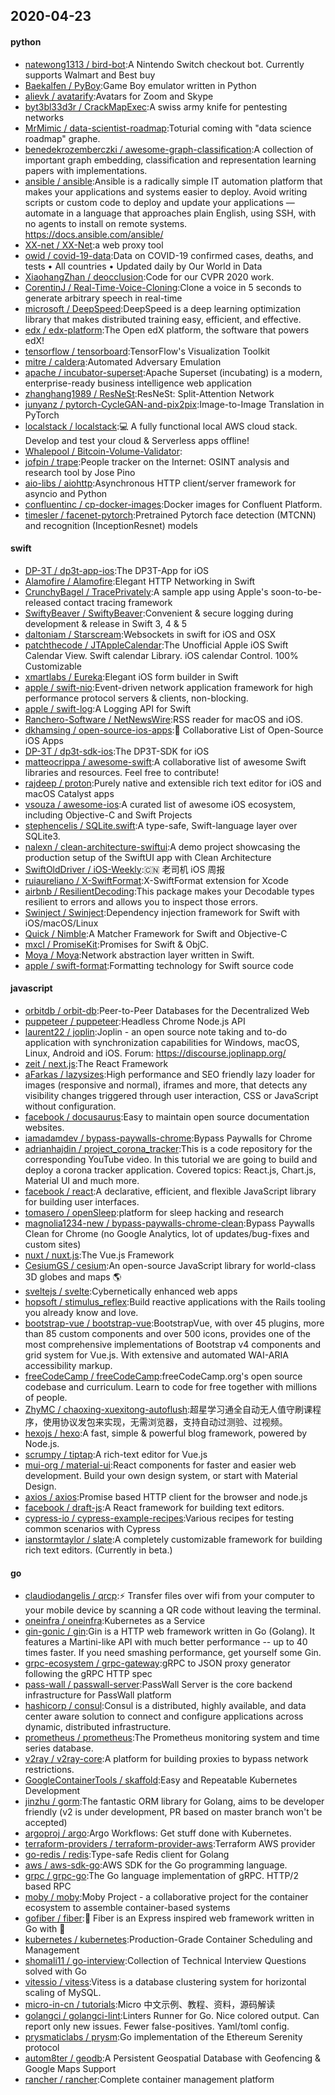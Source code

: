 ## 2020-04-23

#### python
* [natewong1313 / bird-bot](https://github.com/natewong1313/bird-bot):A Nintendo Switch checkout bot. Currently supports Walmart and Best buy
* [Baekalfen / PyBoy](https://github.com/Baekalfen/PyBoy):Game Boy emulator written in Python
* [alievk / avatarify](https://github.com/alievk/avatarify):Avatars for Zoom and Skype
* [byt3bl33d3r / CrackMapExec](https://github.com/byt3bl33d3r/CrackMapExec):A swiss army knife for pentesting networks
* [MrMimic / data-scientist-roadmap](https://github.com/MrMimic/data-scientist-roadmap):Toturial coming with "data science roadmap" graphe.
* [benedekrozemberczki / awesome-graph-classification](https://github.com/benedekrozemberczki/awesome-graph-classification):A collection of important graph embedding, classification and representation learning papers with implementations.
* [ansible / ansible](https://github.com/ansible/ansible):Ansible is a radically simple IT automation platform that makes your applications and systems easier to deploy. Avoid writing scripts or custom code to deploy and update your applications — automate in a language that approaches plain English, using SSH, with no agents to install on remote systems. https://docs.ansible.com/ansible/
* [XX-net / XX-Net](https://github.com/XX-net/XX-Net):a web proxy tool
* [owid / covid-19-data](https://github.com/owid/covid-19-data):Data on COVID-19 confirmed cases, deaths, and tests • All countries • Updated daily by Our World in Data
* [XiaohangZhan / deocclusion](https://github.com/XiaohangZhan/deocclusion):Code for our CVPR 2020 work.
* [CorentinJ / Real-Time-Voice-Cloning](https://github.com/CorentinJ/Real-Time-Voice-Cloning):Clone a voice in 5 seconds to generate arbitrary speech in real-time
* [microsoft / DeepSpeed](https://github.com/microsoft/DeepSpeed):DeepSpeed is a deep learning optimization library that makes distributed training easy, efficient, and effective.
* [edx / edx-platform](https://github.com/edx/edx-platform):The Open edX platform, the software that powers edX!
* [tensorflow / tensorboard](https://github.com/tensorflow/tensorboard):TensorFlow's Visualization Toolkit
* [mitre / caldera](https://github.com/mitre/caldera):Automated Adversary Emulation
* [apache / incubator-superset](https://github.com/apache/incubator-superset):Apache Superset (incubating) is a modern, enterprise-ready business intelligence web application
* [zhanghang1989 / ResNeSt](https://github.com/zhanghang1989/ResNeSt):ResNeSt: Split-Attention Network
* [junyanz / pytorch-CycleGAN-and-pix2pix](https://github.com/junyanz/pytorch-CycleGAN-and-pix2pix):Image-to-Image Translation in PyTorch
* [localstack / localstack](https://github.com/localstack/localstack):💻
A fully functional local AWS cloud stack. Develop and test your cloud & Serverless apps offline!
* [Whalepool / Bitcoin-Volume-Validator](https://github.com/Whalepool/Bitcoin-Volume-Validator):
* [jofpin / trape](https://github.com/jofpin/trape):People tracker on the Internet: OSINT analysis and research tool by Jose Pino
* [aio-libs / aiohttp](https://github.com/aio-libs/aiohttp):Asynchronous HTTP client/server framework for asyncio and Python
* [confluentinc / cp-docker-images](https://github.com/confluentinc/cp-docker-images):Docker images for Confluent Platform.
* [timesler / facenet-pytorch](https://github.com/timesler/facenet-pytorch):Pretrained Pytorch face detection (MTCNN) and recognition (InceptionResnet) models

#### swift
* [DP-3T / dp3t-app-ios](https://github.com/DP-3T/dp3t-app-ios):The DP3T-App for iOS
* [Alamofire / Alamofire](https://github.com/Alamofire/Alamofire):Elegant HTTP Networking in Swift
* [CrunchyBagel / TracePrivately](https://github.com/CrunchyBagel/TracePrivately):A sample app using Apple's soon-to-be-released contact tracing framework
* [SwiftyBeaver / SwiftyBeaver](https://github.com/SwiftyBeaver/SwiftyBeaver):Convenient & secure logging during development & release in Swift 3, 4 & 5
* [daltoniam / Starscream](https://github.com/daltoniam/Starscream):Websockets in swift for iOS and OSX
* [patchthecode / JTAppleCalendar](https://github.com/patchthecode/JTAppleCalendar):The Unofficial Apple iOS Swift Calendar View. Swift calendar Library. iOS calendar Control. 100% Customizable
* [xmartlabs / Eureka](https://github.com/xmartlabs/Eureka):Elegant iOS form builder in Swift
* [apple / swift-nio](https://github.com/apple/swift-nio):Event-driven network application framework for high performance protocol servers & clients, non-blocking.
* [apple / swift-log](https://github.com/apple/swift-log):A Logging API for Swift
* [Ranchero-Software / NetNewsWire](https://github.com/Ranchero-Software/NetNewsWire):RSS reader for macOS and iOS.
* [dkhamsing / open-source-ios-apps](https://github.com/dkhamsing/open-source-ios-apps):📱
Collaborative List of Open-Source iOS Apps
* [DP-3T / dp3t-sdk-ios](https://github.com/DP-3T/dp3t-sdk-ios):The DP3T-SDK for iOS
* [matteocrippa / awesome-swift](https://github.com/matteocrippa/awesome-swift):A collaborative list of awesome Swift libraries and resources. Feel free to contribute!
* [rajdeep / proton](https://github.com/rajdeep/proton):Purely native and extensible rich text editor for iOS and macOS Catalyst apps
* [vsouza / awesome-ios](https://github.com/vsouza/awesome-ios):A curated list of awesome iOS ecosystem, including Objective-C and Swift Projects
* [stephencelis / SQLite.swift](https://github.com/stephencelis/SQLite.swift):A type-safe, Swift-language layer over SQLite3.
* [nalexn / clean-architecture-swiftui](https://github.com/nalexn/clean-architecture-swiftui):A demo project showcasing the production setup of the SwiftUI app with Clean Architecture
* [SwiftOldDriver / iOS-Weekly](https://github.com/SwiftOldDriver/iOS-Weekly):🇨🇳
老司机 iOS 周报
* [ruiaureliano / X-SwiftFormat](https://github.com/ruiaureliano/X-SwiftFormat):X-SwiftFormat extension for Xcode
* [airbnb / ResilientDecoding](https://github.com/airbnb/ResilientDecoding):This package makes your Decodable types resilient to errors and allows you to inspect those errors.
* [Swinject / Swinject](https://github.com/Swinject/Swinject):Dependency injection framework for Swift with iOS/macOS/Linux
* [Quick / Nimble](https://github.com/Quick/Nimble):A Matcher Framework for Swift and Objective-C
* [mxcl / PromiseKit](https://github.com/mxcl/PromiseKit):Promises for Swift & ObjC.
* [Moya / Moya](https://github.com/Moya/Moya):Network abstraction layer written in Swift.
* [apple / swift-format](https://github.com/apple/swift-format):Formatting technology for Swift source code

#### javascript
* [orbitdb / orbit-db](https://github.com/orbitdb/orbit-db):Peer-to-Peer Databases for the Decentralized Web
* [puppeteer / puppeteer](https://github.com/puppeteer/puppeteer):Headless Chrome Node.js API
* [laurent22 / joplin](https://github.com/laurent22/joplin):Joplin - an open source note taking and to-do application with synchronization capabilities for Windows, macOS, Linux, Android and iOS. Forum: https://discourse.joplinapp.org/
* [zeit / next.js](https://github.com/zeit/next.js):The React Framework
* [aFarkas / lazysizes](https://github.com/aFarkas/lazysizes):High performance and SEO friendly lazy loader for images (responsive and normal), iframes and more, that detects any visibility changes triggered through user interaction, CSS or JavaScript without configuration.
* [facebook / docusaurus](https://github.com/facebook/docusaurus):Easy to maintain open source documentation websites.
* [iamadamdev / bypass-paywalls-chrome](https://github.com/iamadamdev/bypass-paywalls-chrome):Bypass Paywalls for Chrome
* [adrianhajdin / project_corona_tracker](https://github.com/adrianhajdin/project_corona_tracker):This is a code repository for the corresponding YouTube video. In this tutorial we are going to build and deploy a corona tracker application. Covered topics: React.js, Chart.js, Material UI and much more.
* [facebook / react](https://github.com/facebook/react):A declarative, efficient, and flexible JavaScript library for building user interfaces.
* [tomasero / openSleep](https://github.com/tomasero/openSleep):platform for sleep hacking and research
* [magnolia1234-new / bypass-paywalls-chrome-clean](https://github.com/magnolia1234-new/bypass-paywalls-chrome-clean):Bypass Paywalls Clean for Chrome (no Google Analytics, lot of updates/bug-fixes and custom sites)
* [nuxt / nuxt.js](https://github.com/nuxt/nuxt.js):The Vue.js Framework
* [CesiumGS / cesium](https://github.com/CesiumGS/cesium):An open-source JavaScript library for world-class 3D globes and maps
🌎
* [sveltejs / svelte](https://github.com/sveltejs/svelte):Cybernetically enhanced web apps
* [hopsoft / stimulus_reflex](https://github.com/hopsoft/stimulus_reflex):Build reactive applications with the Rails tooling you already know and love.
* [bootstrap-vue / bootstrap-vue](https://github.com/bootstrap-vue/bootstrap-vue):BootstrapVue, with over 45 plugins, more than 85 custom components and over 500 icons, provides one of the most comprehensive implementations of Bootstrap v4 components and grid system for Vue.js. With extensive and automated WAI-ARIA accessibility markup.
* [freeCodeCamp / freeCodeCamp](https://github.com/freeCodeCamp/freeCodeCamp):freeCodeCamp.org's open source codebase and curriculum. Learn to code for free together with millions of people.
* [ZhyMC / chaoxing-xuexitong-autoflush](https://github.com/ZhyMC/chaoxing-xuexitong-autoflush):超星学习通全自动无人值守刷课程序，使用协议发包来实现，无需浏览器，支持自动过测验、过视频。
* [hexojs / hexo](https://github.com/hexojs/hexo):A fast, simple & powerful blog framework, powered by Node.js.
* [scrumpy / tiptap](https://github.com/scrumpy/tiptap):A rich-text editor for Vue.js
* [mui-org / material-ui](https://github.com/mui-org/material-ui):React components for faster and easier web development. Build your own design system, or start with Material Design.
* [axios / axios](https://github.com/axios/axios):Promise based HTTP client for the browser and node.js
* [facebook / draft-js](https://github.com/facebook/draft-js):A React framework for building text editors.
* [cypress-io / cypress-example-recipes](https://github.com/cypress-io/cypress-example-recipes):Various recipes for testing common scenarios with Cypress
* [ianstormtaylor / slate](https://github.com/ianstormtaylor/slate):A completely customizable framework for building rich text editors. (Currently in beta.)

#### go
* [claudiodangelis / qrcp](https://github.com/claudiodangelis/qrcp):⚡
Transfer files over wifi from your computer to your mobile device by scanning a QR code without leaving the terminal.
* [oneinfra / oneinfra](https://github.com/oneinfra/oneinfra):Kubernetes as a Service
* [gin-gonic / gin](https://github.com/gin-gonic/gin):Gin is a HTTP web framework written in Go (Golang). It features a Martini-like API with much better performance -- up to 40 times faster. If you need smashing performance, get yourself some Gin.
* [grpc-ecosystem / grpc-gateway](https://github.com/grpc-ecosystem/grpc-gateway):gRPC to JSON proxy generator following the gRPC HTTP spec
* [pass-wall / passwall-server](https://github.com/pass-wall/passwall-server):PassWall Server is the core backend infrastructure for PassWall platform
* [hashicorp / consul](https://github.com/hashicorp/consul):Consul is a distributed, highly available, and data center aware solution to connect and configure applications across dynamic, distributed infrastructure.
* [prometheus / prometheus](https://github.com/prometheus/prometheus):The Prometheus monitoring system and time series database.
* [v2ray / v2ray-core](https://github.com/v2ray/v2ray-core):A platform for building proxies to bypass network restrictions.
* [GoogleContainerTools / skaffold](https://github.com/GoogleContainerTools/skaffold):Easy and Repeatable Kubernetes Development
* [jinzhu / gorm](https://github.com/jinzhu/gorm):The fantastic ORM library for Golang, aims to be developer friendly (v2 is under development, PR based on master branch won't be accepted)
* [argoproj / argo](https://github.com/argoproj/argo):Argo Workflows: Get stuff done with Kubernetes.
* [terraform-providers / terraform-provider-aws](https://github.com/terraform-providers/terraform-provider-aws):Terraform AWS provider
* [go-redis / redis](https://github.com/go-redis/redis):Type-safe Redis client for Golang
* [aws / aws-sdk-go](https://github.com/aws/aws-sdk-go):AWS SDK for the Go programming language.
* [grpc / grpc-go](https://github.com/grpc/grpc-go):The Go language implementation of gRPC. HTTP/2 based RPC
* [moby / moby](https://github.com/moby/moby):Moby Project - a collaborative project for the container ecosystem to assemble container-based systems
* [gofiber / fiber](https://github.com/gofiber/fiber):🚀
Fiber is an Express inspired web framework written in Go with
💖
* [kubernetes / kubernetes](https://github.com/kubernetes/kubernetes):Production-Grade Container Scheduling and Management
* [shomali11 / go-interview](https://github.com/shomali11/go-interview):Collection of Technical Interview Questions solved with Go
* [vitessio / vitess](https://github.com/vitessio/vitess):Vitess is a database clustering system for horizontal scaling of MySQL.
* [micro-in-cn / tutorials](https://github.com/micro-in-cn/tutorials):Micro 中文示例、教程、资料，源码解读
* [golangci / golangci-lint](https://github.com/golangci/golangci-lint):Linters Runner for Go. Nice colored output. Can report only new issues. Fewer false-positives. Yaml/toml config.
* [prysmaticlabs / prysm](https://github.com/prysmaticlabs/prysm):Go implementation of the Ethereum Serenity protocol
* [autom8ter / geodb](https://github.com/autom8ter/geodb):A Persistent Geospatial Database with Geofencing & Google Maps Support
* [rancher / rancher](https://github.com/rancher/rancher):Complete container management platform
